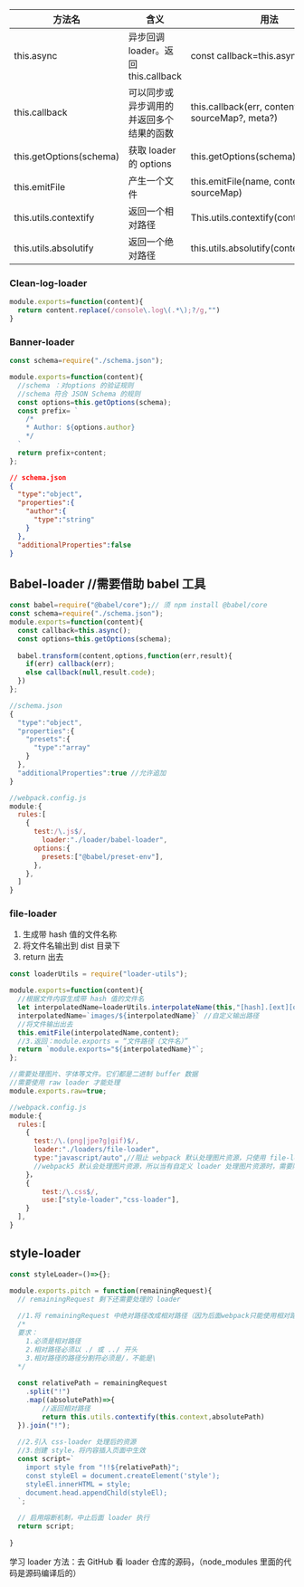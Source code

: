 | 方法名                  | 含义                                     | 用法                                           |
| ----------------------- | ---------------------------------------- | ---------------------------------------------- |
| this.async              | 异步回调 loader。返回 this.callback      | const callback=this.asyncs( )                  |
| this.callback           | 可以同步或异步调用的并返回多个结果的函数 | this.callback(err, content, sourceMap?, meta?) |
| this.getOptions(schema) | 获取 loader 的 options                   | this.getOptions(schema)                        |
| this.emitFile           | 产生一个文件                             | this.emitFile(name, content, sourceMap)        |
| this.utils.contextify   | 返回一个相对路径                         | This.utils.contextify(context,request)         |
| this.utils.absolutify   | 返回一个绝对路径                         | this.utils.absolutify(context, request)        |

### Clean-log-loader

```javascript
module.exports=function(content){
  return content.replace(/console\.log\(.*\);?/g,"")
}
```

### Banner-loader

```javascript
const schema=require("./schema.json");

module.exports=function(content){
  //schema ：对options 的验证规则
  //schema 符合 JSON Schema 的规则
  const options=this.getOptions(schema);
  const prefix= `
  	/*
  	* Author: ${options.author}
  	*/
  `
  return prefix+content;
};
```

```json
// schema.json
{
  "type":"object",
  "properties":{
    "author":{
      "type":"string"
    }
  },
  "additionalProperties":false
}
```

## Babel-loader //需要借助 babel 工具

```javascript
const babel=require("@babel/core");// 须 npm install @babel/core
const schema=require("./schema.json");
module.exports=function(content){
  const callback=this.async();
  const options=this.getOptions(schema);
  
  babel.transform(content,options,function(err,result){
    if(err) callback(err);
    else callback(null,result.code);
  })
};
```

```javascript
//schema.json
{
  "type":"object",
  "properties":{
    "presets":{
      "type":"array"
    }
  },
  "additionalProperties":true //允许追加
}
```

```javascript
//webpack.config.js
module:{
  rules:[
    {
      test:/\.js$/,
    	loader:"./loader/babel-loader",
      options:{
        presets:["@babel/preset-env"],
      },
    },
  ]
}
```



### file-loader

1. 生成带 hash 值的文件名称
2. 将文件名输出到 dist 目录下
3. return 出去

```javascript
const loaderUtils = require("loader-utils");

module.exports=function(content){
  //根据文件内容生成带 hash 值的文件名
  let interpolatedName=loaderUtils.interpolateName(this,"[hash].[ext][query]",{content,});
  interpolatedName=`images/${interpolatedName}` //自定义输出路径
  //将文件输出出去
  this.emitFile(interpolatedName,content);
  //3.返回：module.exports = “文件路径（文件名）”
  return `module.exports="${interpolatedName}"`;
};

//需要处理图片、字体等文件。它们都是二进制 buffer 数据
//需要使用 raw loader 才能处理
module.exports.raw=true;
```

```javascript
//webpack.config.js
module:{
  rules:[
    {
      test:/\.(png|jpe?g|gif)$/,
      loader:"./loaders/file-loader",
      type:"javascript/auto",//阻止 webpack 默认处理图片资源，只使用 file-loader 处理
      //webpack5 默认会处理图片资源，所以当有自定义 loader 处理图片资源时，需要阻止默认处理
    }，
    {
    	test:/\.css$/,
    	use:["style-loader","css-loader"],
    }
  ],
}
```

## style-loader

```javascript
const styleLoader=()=>{};

module.exports.pitch = function(remainingRequest){
  // remainingRequest 剩下还需要处理的 loader
  
  //1.将 remainingRequest 中绝对路径改成相对路径（因为后面webpack只能使用相对路径处理）
  /*
  要求：
  	1.必须是相对路径
  	2.相对路径必须以 ./ 或 ../ 开头
  	3.相对路径的路径分割符必须是/，不能是\
  */
  
  const relativePath = remainingRequest
  	.split("!")
  	.map((absolutePath)=>{
    	//返回相对路径
    	return this.utils.contextify(this.context,absolutePath)
  }).join("!");
  
  //2.引入 css-loader 处理后的资源
  //3.创建 style，将内容插入页面中生效
  const script=`
  	import style from "!!${relativePath}";
  	const styleEl = document.createElement('style');
  	styleEl.innerHTML = style;
  	document.head.appendChild(styleEl);
  `;
  
  // 启用熔断机制，中止后面 loader 执行
  return script;
  
}
```

学习 loader 方法：去 GitHub 看 loader 仓库的源码，（node_modules 里面的代码是源码编译后的）
